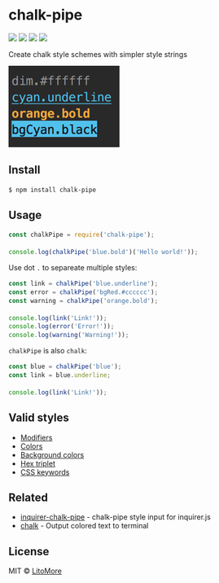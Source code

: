 # chalk-pipe

[![](https://img.shields.io/travis/LitoMore/chalk-pipe/master.svg)](https://travis-ci.org/LitoMore/chalk-pipe)
[![](https://img.shields.io/npm/v/chalk-pipe.svg)](https://www.npmjs.com/package/chalk-pipe)
[![](https://img.shields.io/npm/l/chalk-pipe.svg)](https://github.com/LitoMore/chalk-pipe/blob/master/LICENSE)
[![](https://img.shields.io/badge/code_style-XO-5ed9c7.svg)](https://github.com/sindresorhus/xo)

Create chalk style schemes with simpler style strings

![](https://raw.githubusercontent.com/LitoMore/chalk-pipe/master/screenshot.png)

## Install

```bash
$ npm install chalk-pipe
```

## Usage

```javascript
const chalkPipe = require('chalk-pipe');

console.log(chalkPipe('blue.bold')('Hello world!'));
```

Use dot `.` to separeate multiple styles:

```javascript
const link = chalkPipe('blue.underline');
const error = chalkPipe('bgRed.#cccccc');
const warning = chalkPipe('orange.bold');

console.log(link('Link!'));
console.log(error('Error!'));
console.log(warning('Warning!'));
```

`chalkPipe` is also `chalk`:

```javascript
const blue = chalkPipe('blue');
const link = blue.underline;

console.log(link('Link!'));
```

## Valid styles

- [Modifiers](https://github.com/chalk/chalk#modifiers)
- [Colors](https://github.com/chalk/chalk#colors)
- [Background colors](https://github.com/chalk/chalk#background-colors)
- [Hex triplet](https://en.wikipedia.org/wiki/Web_colors#Hex_triplet)
- [CSS keywords](https://www.w3.org/wiki/CSS/Properties/color/keywords)

## Related

- [inquirer-chalk-pipe](https://github.com/LitoMore/inquirer-chalk-pipe) - chalk-pipe style input for inquirer.js
- [chalk](https://github.com/chalk/chalk) - Output colored text to terminal

## License

MIT © [LitoMore](https://github.com/LitoMore)
